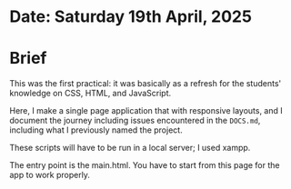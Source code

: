 #	Date: Saturday 19th April, 2025



#	Brief

This was the first practical: it was basically as a refresh for the students' knowledge
on CSS, HTML, and JavaScript.

Here, I make a single page application that with responsive layouts, and I document
the journey including issues encountered in the `DOCS.md`, including what I previously named the project.


These scripts will have to be run in a local server; I used xampp.

The entry point is the main.html. You have to start from this page for the app to work properly.